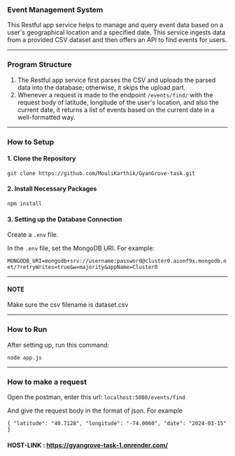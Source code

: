 ### Event Management System

This Restful app service helps to manage and query event data based on a user's geographical location and a specified date. This service ingests data from a provided CSV dataset and then offers an API to find events for users.

---

### Program Structure

1. The Restful app service first parses the CSV and uploads the parsed data into the database; otherwise, it skips the upload part.
2. Whenever a request is made to the endpoint `/events/find/` with the request body of latitude, longitude of the user's location, and also the current date, it returns a list of events based on the current date in a well-formatted way.

---

### How to Setup

#### 1. Clone the Repository

`git clone https://github.com/MouliKarthik/GyanGrove-task.git`


#### 2. Install Necessary Packages

`npm install`


#### 3. Setting up the Database Connection

Create a `.env` file.

In the `.env` file, set the MongoDB URI. For example:

`MONGODB_URI=mongodb+srv://username:password@cluster0.aionf9x.mongodb.net/?retryWrites=true&w=majority&appName=Cluster0`


---

#### NOTE

Make sure the csv filename is dataset.csv

---
### How to Run

After setting up, run this command:

`node app.js`

---
### How to make a request
Open the postman, enter this url: `localhost:5000/events/find`


And give the request body in the format of json. For example

`{
    "latitude": "40.7128",
    "longitude": "-74.0060",
    "date": "2024-03-15"
}`

#### HOST-LINK : https://gyangrove-task-1.onrender.com/
